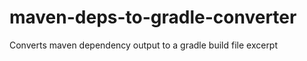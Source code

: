maven-deps-to-gradle-converter
==============================

Converts maven dependency output to a gradle build file excerpt
